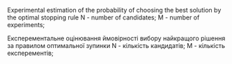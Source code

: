 Experimental estimation of the probability of choosing the best solution by the optimal stopping rule
N - number of candidates; M - number of experiments;

Експерементальне оцінювання ймовірності вибору найкращого рішення за правилом оптимальної зупинки
N - кількість кандидатів; M - кількість експерементів;
